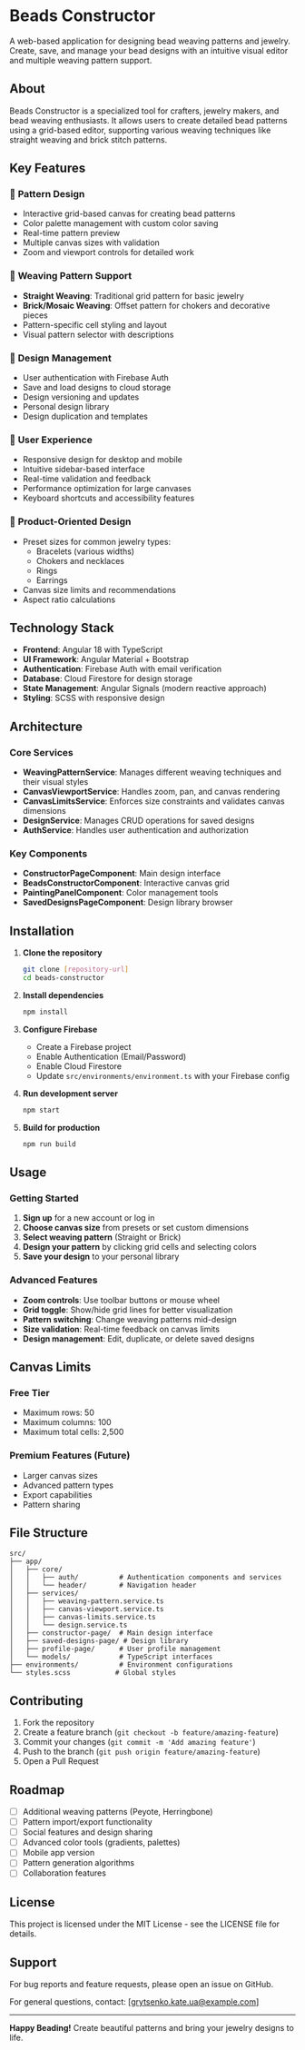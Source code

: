 # Beads Constructor

A web-based application for designing bead weaving patterns and jewelry. Create, save, and manage your bead designs with an intuitive visual editor and multiple weaving pattern support.

## About

Beads Constructor is a specialized tool for crafters, jewelry makers, and bead weaving enthusiasts. It allows users to create detailed bead patterns using a grid-based editor, supporting various weaving techniques like straight weaving and brick stitch patterns.

## Key Features

### 🎨 **Pattern Design**
- Interactive grid-based canvas for creating bead patterns
- Color palette management with custom color saving
- Real-time pattern preview
- Multiple canvas sizes with validation
- Zoom and viewport controls for detailed work

### 🧵 **Weaving Pattern Support**
- **Straight Weaving**: Traditional grid pattern for basic jewelry
- **Brick/Mosaic Weaving**: Offset pattern for chokers and decorative pieces
- Pattern-specific cell styling and layout
- Visual pattern selector with descriptions

### 💾 **Design Management**
- User authentication with Firebase Auth
- Save and load designs to cloud storage
- Design versioning and updates
- Personal design library
- Design duplication and templates

### 📱 **User Experience**
- Responsive design for desktop and mobile
- Intuitive sidebar-based interface
- Real-time validation and feedback
- Performance optimization for large canvases
- Keyboard shortcuts and accessibility features

### 🎯 **Product-Oriented Design**
- Preset sizes for common jewelry types:
  - Bracelets (various widths)
  - Chokers and necklaces
  - Rings
  - Earrings
- Canvas size limits and recommendations
- Aspect ratio calculations

## Technology Stack

- **Frontend**: Angular 18 with TypeScript
- **UI Framework**: Angular Material + Bootstrap
- **Authentication**: Firebase Auth with email verification
- **Database**: Cloud Firestore for design storage
- **State Management**: Angular Signals (modern reactive approach)
- **Styling**: SCSS with responsive design

## Architecture

### Core Services

- **WeavingPatternService**: Manages different weaving techniques and their visual styles
- **CanvasViewportService**: Handles zoom, pan, and canvas rendering
- **CanvasLimitsService**: Enforces size constraints and validates canvas dimensions
- **DesignService**: Manages CRUD operations for saved designs
- **AuthService**: Handles user authentication and authorization

### Key Components

- **ConstructorPageComponent**: Main design interface
- **BeadsConstructorComponent**: Interactive canvas grid
- **PaintingPanelComponent**: Color management tools
- **SavedDesignsPageComponent**: Design library browser

## Installation

1. **Clone the repository**
   ```bash
   git clone [repository-url]
   cd beads-constructor
   ```

2. **Install dependencies**
   ```bash
   npm install
   ```

3. **Configure Firebase**
   - Create a Firebase project
   - Enable Authentication (Email/Password)
   - Enable Cloud Firestore
   - Update `src/environments/environment.ts` with your Firebase config

4. **Run development server**
   ```bash
   npm start
   ```

5. **Build for production**
   ```bash
   npm run build
   ```

## Usage

### Getting Started
1. **Sign up** for a new account or log in
2. **Choose canvas size** from presets or set custom dimensions
3. **Select weaving pattern** (Straight or Brick)
4. **Design your pattern** by clicking grid cells and selecting colors
5. **Save your design** to your personal library

### Advanced Features
- **Zoom controls**: Use toolbar buttons or mouse wheel
- **Grid toggle**: Show/hide grid lines for better visualization
- **Pattern switching**: Change weaving patterns mid-design
- **Size validation**: Real-time feedback on canvas limits
- **Design management**: Edit, duplicate, or delete saved designs

## Canvas Limits

### Free Tier
- Maximum rows: 50
- Maximum columns: 100
- Maximum total cells: 2,500

### Premium Features (Future)
- Larger canvas sizes
- Advanced pattern types
- Export capabilities
- Pattern sharing

## File Structure

```
src/
├── app/
│   ├── core/
│   │   ├── auth/          # Authentication components and services
│   │   └── header/        # Navigation header
│   ├── services/
│   │   ├── weaving-pattern.service.ts
│   │   ├── canvas-viewport.service.ts
│   │   ├── canvas-limits.service.ts
│   │   └── design.service.ts
│   ├── constructor-page/  # Main design interface
│   ├── saved-designs-page/ # Design library
│   ├── profile-page/      # User profile management
│   └── models/            # TypeScript interfaces
├── environments/          # Environment configurations
└── styles.scss           # Global styles
```

## Contributing

1. Fork the repository
2. Create a feature branch (`git checkout -b feature/amazing-feature`)
3. Commit your changes (`git commit -m 'Add amazing feature'`)
4. Push to the branch (`git push origin feature/amazing-feature`)
5. Open a Pull Request

## Roadmap

- [ ] Additional weaving patterns (Peyote, Herringbone)
- [ ] Pattern import/export functionality
- [ ] Social features and design sharing
- [ ] Advanced color tools (gradients, palettes)
- [ ] Mobile app version
- [ ] Pattern generation algorithms
- [ ] Collaboration features

## License

This project is licensed under the MIT License - see the LICENSE file for details.

## Support

For bug reports and feature requests, please open an issue on GitHub.

For general questions, contact: [grytsenko.kate.ua@example.com]

---

**Happy Beading!** Create beautiful patterns and bring your jewelry designs to life.
